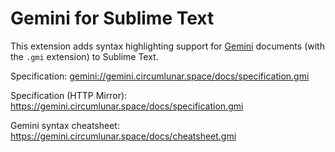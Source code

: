 # Gemini for Sublime Text

This extension adds syntax highlighting support for
[Gemini](https://gemini.circumlunar.space/docs/specification.gmi)
documents (with the `.gmi` extension) to Sublime Text.

Specification: <gemini://gemini.circumlunar.space/docs/specification.gmi>

Specification (HTTP Mirror): <https://gemini.circumlunar.space/docs/specification.gmi>

Gemini syntax cheatsheet: <https://gemini.circumlunar.space/docs/cheatsheet.gmi>
